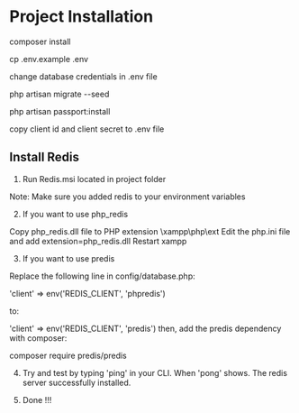 # Project Installation

composer install

cp .env.example .env

change database credentials in .env file

php artisan migrate --seed

php artisan passport:install

copy client id and client secret to .env file

## Install Redis

1. Run Redis.msi located in project folder

Note: Make sure you added redis to your environment variables

2. If you want to use php_redis

Copy php_redis.dll file to PHP extension \xampp\php\ext
Edit the php.ini file and add extension=php_redis.dll
Restart xampp

3. If you want to use predis

Replace the following line in config/database.php:

'client' => env('REDIS_CLIENT', 'phpredis')

to:

'client' => env('REDIS_CLIENT', 'predis')
then, add the predis dependency with composer:

composer require predis/predis

4. Try and test by typing 'ping' in your CLI. When 'pong' shows. The redis server successfully installed.

5. Done !!!